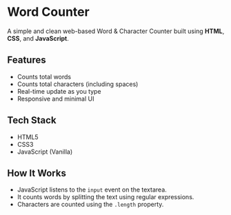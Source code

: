 #  Word Counter

A simple and clean web-based Word & Character Counter built using **HTML**, **CSS**, and **JavaScript**.

##  Features

- Counts total words
- Counts total characters (including spaces)
- Real-time update as you type
- Responsive and minimal UI

##  Tech Stack

- HTML5
- CSS3
- JavaScript (Vanilla)

##  How It Works

- JavaScript listens to the `input` event on the textarea.
- It counts words by splitting the text using regular expressions.
- Characters are counted using the `.length` property.


